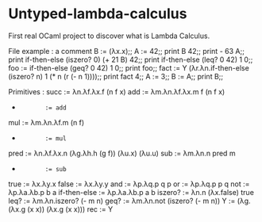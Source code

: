 Untyped-lambda-calculus
=======================

First real OCaml project to discover what is Lambda Calculus.

File example :
a comment
B := (λx.x);;
A := 42;;
print B 42;;
print - 63 A;;
print if-then-else (iszero? 0) (+ 21 B) 42;;
print if-then-else (leq? 0 42) 1 0;;
foo := if-then-else (geq? 0 42) 1 0;;
print foo;;
fact :=  Y (λr.λn.if-then-else (iszero? n) 1 (* n (r (- n 1))));;
print fact 4;;
A := 3;;
B := A;;
print B;;

Primitives :
succ         := λn.λf.λx.f (n f x)
add          := λm.λn.λf.λx.m f (n f x)
+            := add
mul          := λm.λn.λf.m (n f)
*            := mul
pred         := λn.λf.λx.n (λg.λh.h (g f)) (λu.x) (λu.u)
sub          := λm.λn.n pred m
-            := sub 
true         := λx.λy.x
false        := λx.λy.y
and          := λp.λq.p q p
or           := λp.λq.p p q
not          := λp.λa.λb.p b a
if-then-else := λp.λa.λb.p a b
iszero?      := λn.n (λx.false) true
leq?         := λm.λn.iszero? (- m n)
geq?         := λm.λn.not (iszero? (- m n))
Y            := (λg.(λx.g (x x)) (λx.g (x x)))
rec          := Y
